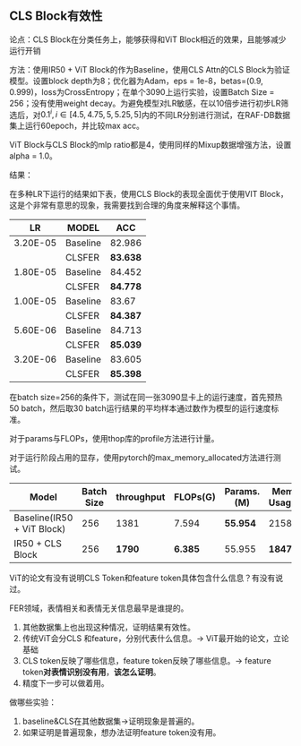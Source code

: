 ## CLS Block有效性

论点：CLS Block在分类任务上，能够获得和ViT Block相近的效果，且能够减少运行开销

方法：使用IR50 + ViT Block的作为Baseline，使用CLS Attn的CLS Block为验证模型。设置block depth为8；优化器为Adam，eps = 1e-8，betas=(0.9, 0.999)，loss为CrossEntropy；在单个3090上运行实验，设置Batch Size = 256；没有使用weight decay。为避免模型对LR敏感，在以10倍步进行初步LR筛选后，对$0.1^i, i \in [4.5, 4.75, 5, 5.25, 5]$内的不同LR分别进行测试，在RAF-DB数据集上运行60epoch，并比较max acc。

ViT Block与CLS Block的mlp ratio都是4，使用同样的Mixup数据增强方法，设置alpha = 1.0。

结果：

在多种LR下运行的结果如下表，使用CLS Block的表现全面优于使用VIT Block，这是个非常有意思的现象，我需要找到合理的角度来解释这个事情。

| LR       | MODEL    | ACC        |
| -------- | -------- | ---------- |
| 3.20E-05 | Baseline | 82.986     |
|          | CLSFER   | **83.638** |
| 1.80E-05 | Baseline | 84.452     |
|          | CLSFER   | **84.778** |
| 1.00E-05 | Baseline | 83.67      |
|          | CLSFER   | **84.387** |
| 5.60E-06 | Baseline | 84.713     |
|          | CLSFER   | **85.039** |
| 3.20E-06 | Baseline | 83.605     |
|          | CLSFER   | **85.398** |

在batch size=256的条件下，测试在同一张3090显卡上的运行速度，首先预热50 batch，然后取30 batch运行结果的平均样本通过数作为模型的运行速度标准。

对于params与FLOPs，使用thop库的profile方法进行计量。

对于运行阶段占用的显存，使用pytorch的max_memory_allocated方法进行测试。

| Model                      | Batch Size | throughput | FLOPs(G)  | Params.(M) | Memory Usage(M) | Memory Usage(G) |
| -------------------------- | ---------- | ---------- | --------- | ---------- | --------------- | --------------- |
| Baseline(IR50 + ViT Block) | 256        | 1381       | 7.594     | **55.954** | 21580           | 21.07           |
| IR50 + CLS  Block          | 256        | **1790**   | **6.385** | 55.955     | **18479**       | 18.05           |



ViT的论文有没有说明CLS Token和feature token具体包含什么信息？有没有说过。

FER领域，表情相关和表情无关信息最早是谁提的。



1. 其他数据集上也出现这种情况，证明结果有效性。
2. 传统ViT会分CLS 和feature，分别代表什么信息。-> ViT最开始的论文，立论基础
3. CLS token反映了哪些信息，feature token反映了哪些信息。-> feature token**对表情识别没有用**，**该怎么证明**。
4. 精度下一步可以做着用。



做哪些实验：

1. baseline&CLS在其他数据集->证明现象是普遍的。
2. 如果证明是普遍现象，想办法证明feature token没有用。